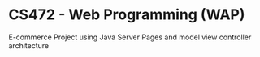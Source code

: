 # CS472 - Web Programming (WAP)
E-commerce Project using Java Server Pages and model view controller architecture
